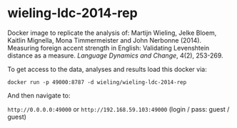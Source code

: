 wieling-ldc-2014-rep
====================

Docker image to replicate the analysis of:
Martijn Wieling, Jelke Bloem, Kaitlin Mignella, Mona Timmermeister and John Nerbonne (2014). Measuring foreign accent strength in English: Validating Levenshtein distance as a measure. *Language Dynamics and Change*, 4(2), 253-269.

To get access to the data, analyses and results load this docker via:

```docker run -p 49000:8787 -d wieling/wieling-ldc-2014-rep```

And then navigate to: 

```http://0.0.0.0:49000``` or  ```http://192.168.59.103:49000``` (login / pass: guest / guest)
